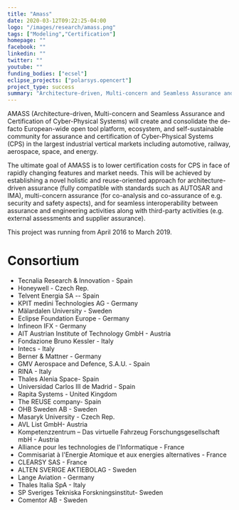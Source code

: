 ```yaml
---
title: "Amass"
date: 2020-03-12T09:22:25-04:00
logo: "/images/research/amass.png"
tags: ["Modeling","Certification"]
homepage: ""
facebook: ""
linkedin: ""
twitter: ""
youtube: ""
funding_bodies: ["ecsel"]
eclipse_projects: ["polarsys.opencert"]
project_type: success
summary: "Architecture-driven, Multi-concern and Seamless Assurance and Certification of Cyber-Physical Systems"
---
```

AMASS (Architecture-driven, Multi-concern and Seamless Assurance and Certification of Cyber-Physical Systems) will create and consolidate the de-facto European-wide open tool platform, ecosystem, and self-sustainable community for assurance and certification of Cyber-Physical Systems (CPS) in the largest industrial vertical markets including automotive, railway, aerospace, space, and energy.

The ultimate goal of AMASS is to lower certification costs for CPS in face of rapidly changing features and market needs. This will be achieved by establishing a novel holistic and reuse-oriented approach for architecture-driven assurance (fully compatible with standards such as AUTOSAR and IMA), multi-concern assurance (for co-analysis and co-assurance of e.g. security and safety aspects), and for seamless interoperability between assurance and engineering activities along with third-party activities (e.g. external assessments and supplier assurance).

This project was running from April 2016 to March 2019.

# Consortium
* Tecnalia Research & Innovation - Spain
* Honeywell - Czech Rep.
* Telvent Energia SA -- Spain
* KPIT medini Technologies AG - Germany
* Mälardalen University - Sweden
* Eclipse Foundation Europe - Germany
* Infineon IFX - Germany
* AIT Austrian Institute of Technology GmbH - Austria
* Fondazione Bruno Kessler - Italy
* Intecs - Italy
* Berner & Mattner - Germany
* GMV Aerospace and Defence, S.A.U. - Spain
* RINA - Italy
* Thales Alenia Space- Spain
* Universidad Carlos III de Madrid - Spain
* Rapita Systems - United Kingdom
* The REUSE company- Spain
* OHB Sweden AB - Sweden
* Masaryk University - Czech Rep.
* AVL List GmbH- Austria
* Kompetenzzentrum – Das virtuelle Fahrzeug Forschungsgesellschaft mbH - Austria
* Alliance pour les technologies de l'Informatique - France
* Commisariat à l'Energie Atomique et aux energies alternatives - France
* CLEARSY SAS - France
* ALTEN SVERIGE AKTIEBOLAG - Sweden
* Lange Aviation - Germany
* Thales Italia SpA - Italy
* SP Sveriges Tekniska Forskningsinstitut-  Sweden
* Comentor AB - Sweden
